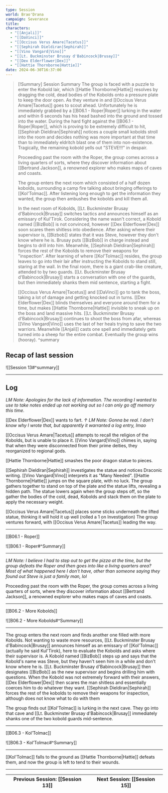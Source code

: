 ```yaml
---
type: Session
world: Brao'Drana
campaign: Severance
title: 
characters:
  - "[[Anjali]]"
  - "[[DaVinci]]"
  - "[[Occisus Verus Amare|Tacetus]]"
  - "[[Sephirah Dieldiran|Sephirah]]"
  - "[[Vino Vangard|Vino]]"
  - "[[Lt. Buckminster Brusay d'Babincock|Brusay]]"
  - "[[Dex Elderflower|Dex]]"
  - "[[Hattie Thornborne|Hattie]]"
date: 2024-06-30T16:37:00
---
```

> [!Summary] Session Summary
> The group is faced with a puzzle to enter the Kobold lair, which [[Hattie Thornborne|Hattie]] resolves by dragging the cold, dead bodies of the Kobolds onto a pressure plate to keep the door open. As they venture in and [[Occisus Verus Amare|Tacetus]] goes to scout ahead. Unfortunately he is immediately grabbed by a [[B06.1 - Roper|Roper]] lurking in the water and within 6 seconds has his head bashed into the ground and tossed into the water. During the hard fight against the [[B06.1 - Roper|Roper]], which is proving to be extremely difficult to hit, [[Sephirah Dieldiran|Sephirah]] notices a couple small kobolds stroll into the room and decides nothing was more important at that time than to immediately eldritch blast one of them into non-existence. Tragically, the remaining kobold yells out "STEVE!!!" in despair.
> 
> Proceeding past the room with the Roper, the group comes across a living quarters of sorts, where they discover information about [[Bertrand Jackson]], a renowned explorer who makes maps of caves and coasts.
> 
> The group enters the next room which consisted of a half dozen kobolds, surrounding a camp fire talking about bringing offerings to [[Kol'Tolmac]]. After listening long enough to get the information they wanted, the group then ambushes the kobolds and kill them all.
> 
> In the next room of Kobolds, [[Lt. Buckminster Brusay d'Babincock|Brusay]] switches tactics and announces himself as an emissary of Kul'Tirok. Considering the name wasn't correct, a Kobold named [[BizBob]] is not convinced, however [[Dex Elderflower|Dex]] soon scares them shitless into obedience. After asking where their supervisor is, [[Bizbob]] states that it was Steve, however they don't know where he is.  Brusay puts [[BizBob]] in charge instead and begins to drill into him. Meanwhile, [[Sephirah Dieldiran|Sephirah]] forces the rest of the Kobolds to remove their weapons for "inspection". After learning of where [[Kol'Tolmac]] resides, the group leaves to go into their lair after instructing the Kobolds to stand still, staring at the wall. In the final room, there is a giant crab-like creature, attended to by two guards. [[Lt. Buckminster Brusay d'Babincock|Brusay]] starts a conversation with one of the guards, but then immediately shanks them mid sentence, starting a fight.
> 
> [[Occisus Verus Amare|Tacetus]] and [[DaVinci]] go to tank the boss, taking a lot of damage and getting knocked out in turns. [[Dex Elderflower|Dex]] blinds themselves and everyone around them for a time, but makes [[Hattie Thornborne|Hattie]] invisible to sneak up on the boss and land massive hits. [[Lt. Buckminster Brusay d'Babincock|Brusay]] continues to shoot the boss from afar, whereas [[Vino Vangard|Vino]] uses the last of her heals trying to save the two warriors. Meanwhile [[Anjali]] casts one spell and immediately gets turned into a sheep for the entire combat. Eventually the group wins (hooray).
^summary

## Recap of last session
![[Session 13#^summary]]

---

## Log

*LM Note: Apologies for the lack of information.
The recording I wanted to use to take notes ended up not working out so I can only go off memory this time.*

[[Dex Elderflower|Dex]] wants to fart.
*↑ LM Note: Gonna be real. I don't know why I wrote that, but apparently it warranted a log entry, lmao*

[[Occisus Verus Amare|Tacetus]] attempts to recall the religion of the Kobolds, but is unable to place it.
[[Vino Vangard|Vino]] chimes in, saying that when they were disconnected from their prime deities, they reorganized to regional gods.

[[Hattie Thornborne|Hattie]] smashes the poor dragon statue to pieces.

[[Sephirah Dieldiran|Sephirah]] investigates the statue and notices Draconic writing. [[Vino Vangard|Vino]] interprets it as "Many Needed". [[Hattie Thornborne|Hattie]] jumps on the square plate, with no luck. The group gathers together to stand on top of the plate and the statue lifts, revealing a hidden path. The statue lowers again when the group steps off, so the gather the bodies of the cold, dead, Kobolds and stack them on the plate to apply the necessary weight.

[[Occisus Verus Amare|Tacetus]] places some sticks underneath the lifted statue, thinking it will hold it up well (rolled a 1 on Investigation)
The group ventures forward, with [[Occisus Verus Amare|Tacetus]] leading the way.
___

[[B06.1 - Roper]]

![[B06.1 - Roper#^Summary]]

___

*LM Note: I believe I had to step out to get the pizza at the time, but the group defeats the Roper and then goes into like a living quarters area? Most of what happened here I don't have, other than someone saying they found out Steve is just a family man, lol*

Proceeding past the room with the Roper, the group comes across a living quarters of sorts, where they discover information about [[Bertrand Jackson]], a renowned explorer who makes maps of caves and coasts.

___

[[B06.2 - More Kobolds]]

![[B06.2 - More Kobolds#^Summary]]

___

The group enters the next room and finds another one filled with more Kobolds.
Not wanting to waste more resources, [[Lt. Buckminster Brusay d'Babincock|Brusay]] announces himself as an emissary of [[Kol'Tolmac]] (actually he said Kul'Tirok), here to evaluate the Kobolds and asks where their supervisor is.  A Kobold named [[BizBob]] steps up and says that the Kobold's name was Steve, but they haven't seen him in a while and don't know where he is. [[Lt. Buckminster Brusay d'Babincock|Brusay]] then designates [[BizBob]] as the new supervisor and begins drilling him with questions. When the Kobold was not extremely forward with their answers, [[Dex Elderflower|Dex]] then scares the man shitless and essentially coerces him to do whatever they want. [[Sephirah Dieldiran|Sephirah]] forces the rest of the kobolds to remove their weapons for inspection, although does not know what to do with them

The group finds out [[Kol'Tolmac]] is lurking in the next cave. They go into that cave and [[Lt. Buckminster Brusay d'Babincock|Brusay]] immediately shanks one of the two kobold guards mid-sentence.
___

[[B06.3 - Kol’Tolmac]]

![[B06.3 - Kol’Tolmac#^Summary]]

___

[[Kol'Tolmac]] falls to the ground as [[Hattie Thornborne|Hattie]] defeats them, and now the group is left to tend to their wounds.

____

| Previous Session: [[Session 13]] | Next Session: [[Session 15]] |
| -------------------------------- | ---------------------------- |
